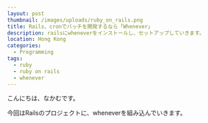 ```yaml
---
layout: post
thumbnail: /images/uploads/ruby_on_rails.png
title: Rails、cronでバッチを開発するなら「Whenever」
description: railsにwheneverをインストールし、セットアップしていきます。
location: Hong Kong
categories:
  - Programming
tags:
  - ruby
  - ruby on rails
  - whenever
---
```

こんにちは、なかむです。  

今回はRailsのプロジェクトに、wheneverを組み込んでいきます。
